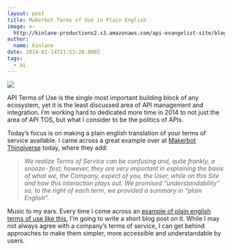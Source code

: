 ```yaml
---
layout: post
title: Makerbot Terms of Use in Plain English
image: >-
  http://kinlane-productions2.s3.amazonaws.com/api-evangelist-site/blog/makerbot-thingiverse-logo-2.png
author:
  name: kinlane
date: 2014-01-14T21:53:28.000Z
tags:
  - ai
---
```

[![](https://s3.amazonaws.com/kinlane-productions2/api-evangelist/thingiverse/makerbot-thingiverse-logo-2.png)](http://www.thingiverse.com/developers)

API Terms of Use is the single most important building block of any ecosystem, yet it is the least discussed area of API management and integration. I’m working hard to dedicated more time in 2014 to not just the area of API TOS, but what I consider to be the politics of APIs.

Today’s focus is on making a plain english translation of your terms of service available. I came across a great example over at [Makerbot Thingiverse](http://www.thingiverse.com/developers) today, where they add:

> _We realize Terms of Service can be confusing and, quite frankly, a snooze- fest; however, they are very important in explaining the basis of what we, the Company, expect of you, the User, while on this Site and how this interaction plays out. We promised “understandability” so, to the right of each term, we provided a summary in “plain English”._

Music to my ears. Every time I come across an [example of plain english terms of use like this](http://www.thingiverse.com/legal "example of plain english terms of use"), I’m going to write a short blog post on it. While I may not always agree with a company’s terms of service, I can get behind approaches to make them simpler, more accessible and understandable by users.
